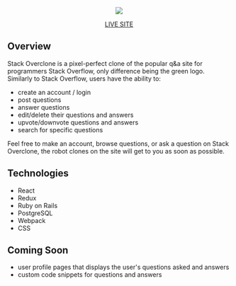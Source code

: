 <p align="center">
<img src="https://user-images.githubusercontent.com/96442866/161406299-29bd4320-0939-45ce-8f68-1e4230709418.png"/></p>


<p align="center">
<a href="https://stackoverclone.herokuapp.com/#/">LIVE SITE</a>
</p>

## Overview

Stack Overclone is a pixel-perfect clone of the popular q&a site for programmers Stack Overflow, only difference being the green logo. Similarly to Stack Overflow, users have the ability to:
* create an account / login
* post questions
* answer questions
* edit/delete their questions and answers
* upvote/downvote questions and answers
* search for specific questions

Feel free to make an account, browse questions, or ask a question on Stack Overclone, the robot clones on the site will get to you as soon as possible.


## Technologies
* React
* Redux
* Ruby on Rails
* PostgreSQL
* Webpack
* CSS

## Coming Soon
* user profile pages that displays the user's questions asked and answers
* custom code snippets for questions and answers
